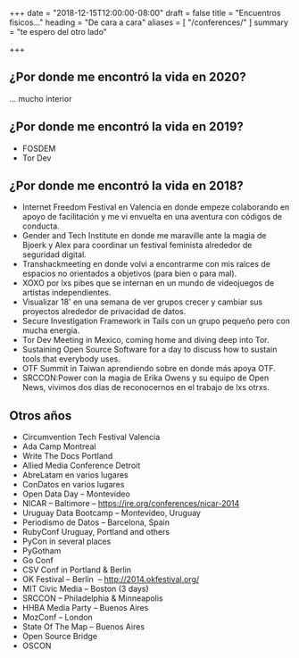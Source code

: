 +++
date = "2018-12-15T12:00:00-08:00"
draft = false
title = "Encuentros fisicos..."
heading = "De cara a cara"
aliases = [
    "/conferences/"
]
summary = "te espero del otro lado"

+++

## ¿Por donde me encontró la vida en 2020?

... mucho interior

## ¿Por donde me encontró la vida en 2019?

- FOSDEM
- Tor Dev

## ¿Por donde me encontró la vida en 2018?

- Internet Freedom Festival en Valencia en donde empeze colaborando en apoyo de facilitación y me vi envuelta en una aventura con códigos de conducta.
- Gender and Tech Institute en donde me maraville ante la magia de Bjoerk y Alex para coordinar un festival feminista alrededor de seguridad digital.
- Transhackmeeting en donde volvi a encontrarme con mis raices de espacios no orientados a objetivos (para bien o para mal).
- XOXO por lxs pibes que se internan en un mundo de videojuegos de artistas independientes.
- Visualizar 18' en una semana de ver grupos crecer y cambiar sus proyectos alrededor de privacidad de datos.
- Secure Investigation Framework in Tails con un grupo pequeño pero con mucha energia.
- Tor Dev Meeting in Mexico, coming home and diving deep into Tor.
- Sustaining Open Source Software for a day to discuss how to sustain tools that everybody uses.
- OTF Summit in Taiwan aprendiendo sobre en donde más apoya OTF.
- SRCCON:Power con la magia de Erika Owens y su equipo de Open News, vivimos dos dias de reconocernos en el trabajo de lxs otrxs.

## Otros años

- Circumvention Tech Festival Valencia
- Ada Camp Montreal
- Write The Docs Portland
- Allied Media Conference Detroit
- AbreLatam en varios lugares
- ConDatos en varios lugares
- Open Data Day &#8211; Montevideo
- NICAR &#8211; Baltimore &#8211; <span style="text-decoration: underline;">https://ire.org/conferences/nicar-2014</span>
- Uruguay Data Bootcamp &#8211; Montevideo, Uruguay
- Periodismo de Datos &#8211; Barcelona, Spain
- RubyConf Uruguay, Portland and others
- PyCon in several places
- PyGotham
- Go Conf
- CSV Conf in Portland & Berlin
- OK Festival &#8211; Berlin  &#8211; <span style="text-decoration: underline;">http://2014.okfestival.org/</span>
- MIT Civic Media &#8211; Boston (3 days)
- SRCCON &#8211; Philadelphia & Minneapolis
- HHBA Media Party &#8211; Buenos Aires
- MozConf &#8211; London
- State Of The Map &#8211; Buenos Aires
- Open Source Bridge
- OSCON
